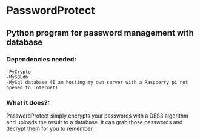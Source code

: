 # PasswordProtect
## Python program for password management with database

### Dependencies needed:

	-PyCrypto
	-MySQLdb
	-MySql database (I am hosting my own server with a Raspberry pi not opened to Internet)
  
### What it does?:

PasswordProtect simply encrypts your passwords with a DES3 algorithm and uploads the result to a database.
It can grab those passwords and decrypt them for you to remember.
